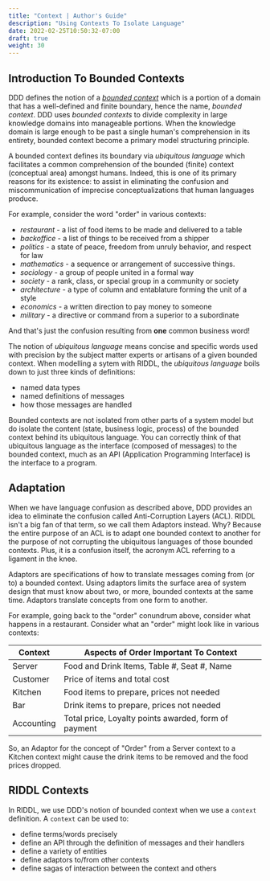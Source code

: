 ```yaml
---
title: "Context | Author's Guide"
description: "Using Contexts To Isolate Language"
date: 2022-02-25T10:50:32-07:00
draft: true
weight: 30
---
```


## Introduction To Bounded Contexts
DDD defines the notion of a [*bounded context*](https://www.martinfowler.com/bliki/BoundedContext.html)
which is a portion of a domain that has a well-defined and finite boundary, hence
the name, *bounded context*.  DDD uses *bounded contexts* to
divide complexity in large knowledge domains into manageable portions. When
the knowledge domain is large enough to be past a single human's comprehension
in its entirety, bounded context become a primary model structuring principle.

A bounded context defines its boundary via *ubiquitous language* which
facilitates a common comprehension of the bounded (finite) context (conceptual
area) amongst humans. Indeed, this is one of its primary reasons for its 
existence: to assist in eliminating the confusion and miscommunication of 
imprecise conceptualizations that human languages produce. 

For example, consider the word "order" in various contexts:

* _restaurant_ - a list of food items to be made and delivered to a table
* _backoffice_ - a list of things to be received from a shipper
* _politics_ - a state of peace, freedom from unruly behavior, and respect for law
* _mathematics_ - a sequence or arrangement of successive things.
* _sociology_ - a group of people united in a formal way
* _society_ - a rank, class, or special group in a community or society
* _architecture_ -  a type of column and entablature forming the unit of a style
* _economics_ - a written direction to pay money to someone
* _military_ - a directive or command from a superior to a subordinate

And that's just the confusion resulting from **one** common business word!

The notion of *ubiquitous language* means concise and specific words used with
precision by the subject matter experts or artisans of a given bounded context.
When modelling a sytem with RIDDL, the *ubiquitous language* boils down to 
just three kinds of definitions:
* named data types 
* named definitions of messages
* how those messages are handled

Bounded contexts are not isolated from other parts of a system model but do 
isolate the content (state, business logic, process) of the bounded context
behind its ubiquitous language. You can correctly think of that ubiquitous
language as the interface (composed of messages) to the bounded context, much
as an API (Application Programming Interface) is the interface to a program.

## Adaptation
When we have language confusion as described above, DDD provides an idea to 
eliminate the confusion called Anti-Corruption Layers (ACL).  RIDDL isn't a big
fan of that term, so we call them Adaptors instead. Why? Because the entire
purpose of an ACL is to adapt one bounded context to another for the purpose 
of not corrupting the ubiquitous languages of those bounded contexts. Plus, it
is a confusion itself, the acronym ACL referring to a ligament in the knee. 

Adaptors are specifications of how to translate messages coming from (or to) a
bounded context. Using adaptors limits the surface area of system design that 
must know about two, or more, bounded contexts at the same time. Adaptors 
translate concepts from one form to another.

For example, going back to the "order" conundrum above, consider what happens
in a restaurant.  Consider what an "order" might look like in various contexts:

| Context    | Aspects of Order Important To Context                |
|------------|------------------------------------------------------|
| Server     | Food and Drink Items, Table #, Seat #, Name          |
| Customer   | Price of items and total cost                        |
| Kitchen    | Food items to prepare, prices not needed             |
| Bar        | Drink items to prepare, prices not needed            |
| Accounting | Total price, Loyalty points awarded, form of payment |

So, an Adaptor for the concept of "Order" from a Server context to a 
Kitchen context might cause the drink items to be removed and the
food prices dropped. 

## RIDDL Contexts

In RIDDL, we use DDD's notion of bounded context when we use a `context` 
definition. A `context` can be used to:
* define terms/words precisely
* define an API through the definition of messages and their handlers
* define a variety of entities
* define adaptors to/from other contexts
* define sagas of interaction between the context and others 


